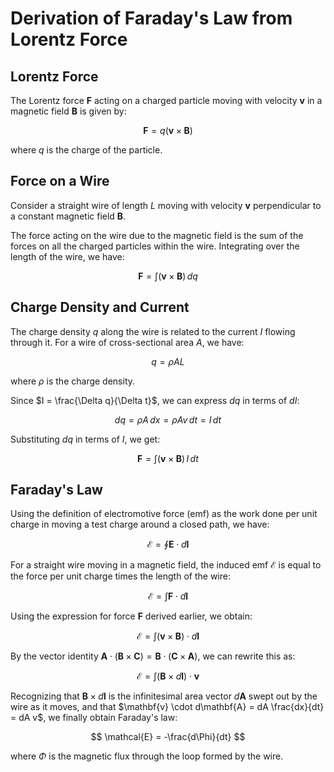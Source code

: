 # Derivation of Faraday's Law from Lorentz Force

## Lorentz Force

The Lorentz force $\mathbf{F}$ acting on a charged particle moving with velocity $\mathbf{v}$ in a magnetic field $\mathbf{B}$ is given by:

$$
\mathbf{F} = q(\mathbf{v} \times \mathbf{B})
$$

where $q$ is the charge of the particle.

## Force on a Wire

Consider a straight wire of length $L$ moving with velocity $\mathbf{v}$ perpendicular to a constant magnetic field $\mathbf{B}$.

The force acting on the wire due to the magnetic field is the sum of the forces on all the charged particles within the wire. Integrating over the length of the wire, we have:

$$
\mathbf{F} = \int (\mathbf{v} \times \mathbf{B}) \, dq
$$

## Charge Density and Current

The charge density $q$ along the wire is related to the current $I$ flowing through it. For a wire of cross-sectional area $A$, we have:

$$
q = \rho A L
$$

where $\rho$ is the charge density.

Since $I = \frac{\Delta q}{\Delta t}$, we can express $dq$ in terms of $dI$:

$$
dq = \rho A \, dx = \rho A v \, dt = I \, dt
$$

Substituting $dq$ in terms of $I$, we get:

$$
\mathbf{F} = \int (\mathbf{v} \times \mathbf{B}) \, I \, dt
$$

## Faraday's Law

Using the definition of electromotive force (emf) as the work done per unit charge in moving a test charge around a closed path, we have:

$$
\mathcal{E} = \oint \mathbf{E} \cdot d\mathbf{l}
$$

For a straight wire moving in a magnetic field, the induced emf $\mathcal{E}$ is equal to the force per unit charge times the length of the wire:

$$
\mathcal{E} = \int \mathbf{F} \cdot d\mathbf{l}
$$

Using the expression for force $\mathbf{F}$ derived earlier, we obtain:

$$
\mathcal{E} = \int (\mathbf{v} \times \mathbf{B}) \cdot d\mathbf{l}
$$

By the vector identity $\mathbf{A} \cdot (\mathbf{B} \times \mathbf{C}) = \mathbf{B} \cdot (\mathbf{C} \times \mathbf{A})$, we can rewrite this as:

$$
\mathcal{E} = \int (\mathbf{B} \times d\mathbf{l}) \cdot \mathbf{v}
$$

Recognizing that $\mathbf{B} \times d\mathbf{l}$ is the infinitesimal area vector $d\mathbf{A}$ swept out by the wire as it moves, and that $\mathbf{v} \cdot d\mathbf{A} = dA \frac{dx}{dt} = dA v$, we finally obtain Faraday's law:

$$
\mathcal{E} = -\frac{d\Phi}{dt}
$$

where $\Phi$ is the magnetic flux through the loop formed by the wire.

